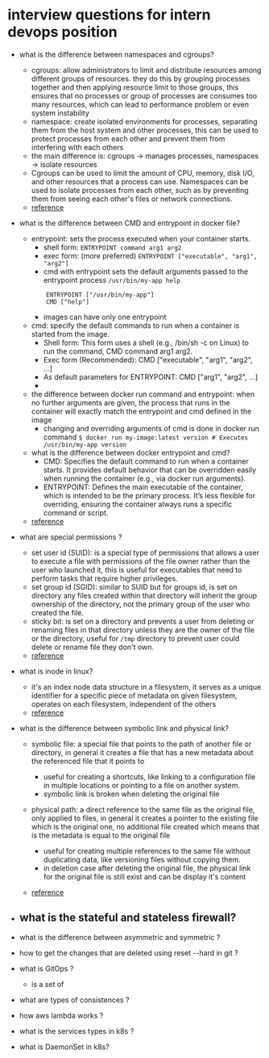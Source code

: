 # interview questions for intern devops position 

- what is the difference between namespaces and cgroups?
    - cgroups: allow administrators to limit and distribute resources among different groups of resources. they do this by grouping processes together and then applying resource limit to those groups, this ensures that no processes or group of processes are consumes too many resources, which can lead to performance problem or even system instability 
    - namespace: create isolated environments for processes, separating them from the host system and other processes, this can be used to protect processes from each other and prevent them from interfering with each others 
    - the main difference is: cgroups -> manages processes, namespaces -> isolate resources
    - Cgroups can be used to limit the amount of CPU, memory, disk I/O, and other resources that a process can use. Namespaces can be used to isolate processes from each other, such as by preventing them from seeing each other's files or network connections.
    - [reference](https://gist.github.com/rupeshtiwari/a05b108635fe7ea262d5236c1821c5d6)

- what is the difference between CMD and entrypoint in docker file?
    - entrypoint: sets the process executed when your container starts.
        - shell form: `ENTRYPOINT command arg1 arg2`
        - exec form: (more preferred) `ENTRYPOINT ["executable", "arg1", "arg2"]`
        - cmd with entrypoint sets the default arguments passed to the entrypoint process `/usr/bin/my-app help`
        ```docker
            ENTRYPOINT ["/usr/bin/my-app"]
            CMD ["help"]
        ```
        - images can have only one entrypoint
    - cmd: specify the default commands to run when a container is started from the image.
        - Shell form: This form uses a shell (e.g., /bin/sh -c on Linux) to run the command, CMD command arg1 arg2.
        - Exec form (Recommended): CMD ["executable", "arg1", "arg2", ...]
        - As default parameters for ENTRYPOINT: CMD ["arg1", "arg2", ...]
        - 
    - the difference between docker run command and entrypoint: when no further arguments are given, the process that runs in the container will exactly match the entrypoint and cmd defined in the image
        - changing and overriding arguments of cmd is done in docker run command `$ docker run my-image:latest version # Executes /usr/bin/my-app version`
    - what is the difference between docker entrypoint and cmd? 
        - CMD: Specifies the default command to run when a container starts. It provides default behavior that can be overridden easily when running the container (e.g., via docker run arguments).
        - ENTRYPOINT: Defines the main executable of the container, which is intended to be the primary process. It’s less flexible for overriding, ensuring the container always runs a specific command or script.
    - [reference](https://spacelift.io/blog/docker-entrypoint-vs-cmd)

- what are special permissions ?
    - set user id (SUID): is a special type of permissions that allows a user to execute a file with permissions of the file owner rather than the user who launched it, this is useful for executables that need to perform tasks that require higher privileges.
    - set group id (SGID): similar to SUID but for groups id, is set on directory any files created within that directory will inherit the group ownership of the directory, not the primary group of the user who created the file.
    - sticky bit: is set on a directory and prevents a user from deleting or renaming files in that directory unless they are the owner of the file or the directory, useful for `/tmp` directory to prevent user could delete or rename file they don't own.
    - [reference](https://dev.to/mbayoun95/linux-special-permissions-a-comprehensive-guide-with-examples-31pg)

- what is inode in linux? 
    - it's an index node data structure in a filesystem, it serves as a unique identifier for a specific piece of metadata on given filesystem, operates on each filesystem, independent of the others 
    - [reference](https://www.redhat.com/en/blog/inodes-linux-filesystem)


- what is the difference between symbolic link and physical link?
    - symbolic file: a special file that points to the path of another file or directory, in general it creates a file that has a new metadata about the referenced file that it points to 
        - useful for creating a shortcuts, like linking to a configuration file in multiple locations or pointing to a file on another system.
        - symbolic link is broken when deleting the original file

    - physical path: a direct reference to the same file as the original file, only applied to files, in general it creates a pointer to the existing file which is the original one, no additional file created which means that is the metadata is equal to the original file 
        - useful for creating multiple references to the same file without duplicating data, like versioning files without copying them.
        - in deletion case after deleting the original file, the physical link for the original file is still exist and can be display it's content 

    - [reference](https://julioarenas85.medium.com/what-is-the-difference-between-a-physical-link-and-a-symbolic-link-ddb59dd77037)


- what is the stateful and stateless firewall?
    - 
- what is the difference between asymmetric and symmetric ?

- how to get the changes that are deleted using reset --hard in git ?

- what is GitOps ?
    - is a set of 

- what are types of consistences ?

- how aws lambda works ?


- what is the services types in k8s ?
- what is DaemonSet in k8s?